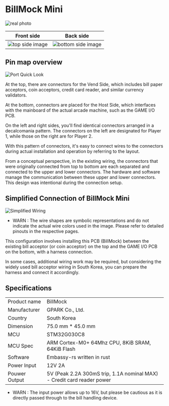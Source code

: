 <!--
SPDX-FileCopyrightText: © 2023 Jinwoo Park (pmnxis@gmail.com)

SPDX-License-Identifier: MIT OR Apache-2.0
-->

# BillMock Mini

![real photo](https://billmock.gpark.biz/images/pcb_0v4_port/BillMockPCB_0v4_mini_rectangle.jpg)

| Front side | Back side |
| ---- | ---- |
| ![top side image](https://billmock.gpark.biz/images/pcb_top_mini_0v4.png) | ![bottom side image](https://billmock.gpark.biz/images/pcb_bot_mini_0v4.png) | 

## Pin map overview

![Port Quick Look](https://billmock.gpark.biz/images/pcb_0v4_mini_port/mini_port_quick_look.png)

At the top, there are connectors for the Vend Side, which includes bill paper acceptors, coin acceptors, credit card reader, and similar currency validators.

At the bottom, connectors are placed for the Host Side, which interfaces with the mainboard of the actual arcade machine, such as the GAME I/O PCB.

On the left and right sides, you'll find identical connectors arranged in a decalcomania pattern. The connectors on the left are designated for Player 1, while those on the right are for Player 2.

With this pattern of connectors, it's easy to connect wires to the connectors during actual installation and operation by referring to the layout.

From a conceptual perspective, in the existing wiring, the connectors that were originally connected from top to bottom are each separated and connected to the upper and lower connectors. The hardware and software manage the communication between these upper and lower connectors. This design was intentional during the connection setup.

## Simplified Connection of BillMock Mini
![Simplified Wiring](https://billmock.gpark.biz/images/pcb_0v4_mini_port/mini_wiring.png)

- WARN : The wire shapes are symbolic representations and do not indicate the actual wire colors used in the image. Please refer to detailed pinouts in the respective pages.

This configuration involves installing this PCB (BillMock) between the existing bill acceptor (or coin acceptor) on the top and the GAME I/O PCB on the bottom, with a harness connection.

In some cases, additional wiring work may be required, but considering the widely used bill acceptor wiring in South Korea, you can prepare the harness and connect it accordingly.

## Specifications
|             |              |
| ----------- | ------------ |
| Product name| BillMock     |
| Manufacturer| GPARK Co., Ltd. |
| Country     | South Korea |
| Dimension   | 75.0 mm * 45.0 mm |
| MCU         | STM32G030C8 |
| MCU Spec    | ARM Cortex-M0+ 64Mhz CPU, 8KiB SRAM, 64KiB Flash |
| Software    | Embassy-rs written in rust |
| Power Input | 12V 2A |
| Pouwer Output | 5V (Peak 2.2A 300mS trip, 1.1A nominal MAX) - Credit card reader power |

- WARN : The input power allows up to 16V, but please be cautious as it is directly passed through to the bill handling device.
